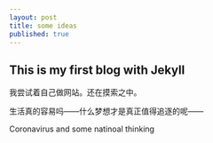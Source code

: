 ```yaml
---
layout: post
title: some ideas
published: true
---
```

## This is my first blog with Jekyll



我尝试着自己做网站。还在摸索之中。

生活真的容易吗——什么梦想才是真正值得追逐的呢——

Coronavirus and some natinoal thinking

